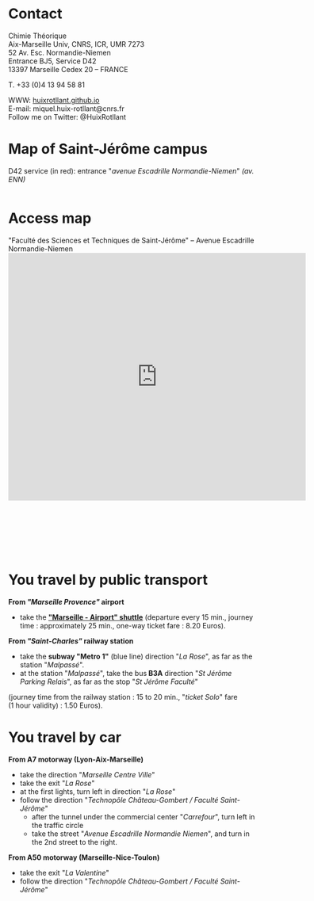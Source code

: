 <html>
<body>
<h1>Contact</h1>
<p>Chimie Théorique<br />
Aix-Marseille Univ, CNRS, ICR, UMR 7273<br />
52 Av. Esc. Normandie-Niemen<br />
Entrance BJ5, Service D42<br />
13397 Marseille Cedex 20 – FRANCE</p>

<p>T. +33 (0)4 13 94 58 81</p>

<p>WWW: <a href="http://huixrotllant.github.io" target="_blank" rel="noopener noreferrer">huixrotllant.github.io</a><br />
E-mail: miquel.huix-rotllant@cnrs.fr<br />
Follow me on Twitter: @HuixRotllant</p>

<div>
<h1>Map of Saint-Jérôme campus</h1>
<p>D42 service (in red): entrance "<em>avenue Escadrille Normandie-Niemen</em>"<em> (av. ENN)</em></p>
<figure class="wp-block-image size-large"><img src="https://icr-amu.cnrs.fr/tctnew/wp-content/uploads/2022/08/g15047-748x1024.png" alt="" class="wp-image-505"/></figure>
</div>


<div align="left">
<h1>Access map</h1>
<p>"Faculté des Sciences et Techniques de Saint-Jérôme" – Avenue Escadrille Normandie-Niemen<br /><iframe style="border: 0;" src="https://www.google.com/maps/embed?pb=!1m28!1m12!1m3!1d23221.648198615985!2d5.388930239238843!3d43.32041306457023!2m3!1f0!2f0!3f0!3m2!1i1024!2i768!4f13.1!4m13!3e3!4m5!1s0x12c9c096e729d3b1%3A0xe27e4de8ab708ec5!2sGare+de+Marseille+Saint-Charles%2C+Square+Narvik%2C+13232+Marseille!3m2!1d43.3032794!2d5.380141999999999!4m5!1s0x12c9bf94988d315d%3A0x3f75d7f93a9e5c0!2sCampus+Universitaire+de+Saint-J%C3%A9r%C3%B4me%2C+52+Avenue+Escadrille+Normandie+Niemen%2C+13013+Marseille!3m2!1d43.336982299999995!2d5.4108503!5e0!3m2!1sfr!2sfr!4v1484064928911" width="600" height="500" frameborder="0" allowfullscreen="allowfullscreen"></iframe></p>
<div align="center"> </div>
<h1> </h1>
<div class="readmorejs-block" data-readmore-class="btn btn-info" data-readless-class="btn" data-readmore-txt="Read More" data-readless-txt="Close" data-threshold-height="100" data-animation-speed="200">
</div>

<h1>You travel by public transport</h1>
<div align="left">
<p><strong>From<em> "Marseille Provence" </em>airport</strong></p>
<ul>
<li>take the <strong><a href="http://www.navettemarseilleaeroport.com/index.php" target="_blank" rel="noopener noreferrer">"Marseille - Airport" shuttle</a></strong> (departure every 15 min., journey time : approximately 25 min., one-way ticket fare : 8.20 Euros).</li>
</ul>
<p><strong>From<em> "Saint-Charles" </em>railway station</strong></p>
</div>
<ul>
<li>take the <strong>subway "Metro 1"</strong> (blue line) direction "<em>La Rose</em>", as far as the station "<em>Malpassé</em>".</li>
<li>at the station "<em>Malpassé</em>", take the bus<strong> B3A</strong> direction "<em>St Jérôme Parking Relais</em>", as far as the stop "<em>St Jérôme Faculté</em>"</li>
</ul>
<p>(journey time from the railway station : 15 to 20 min., "<em>ticket Solo</em>" fare (1 hour validity) : 1.50 Euros).</p>
<div align="left">
<h1>You travel by car</h1>
<p><strong>From A7 motorway (Lyon-Aix-Marseille)</strong></p>
<ul>
<li>take the direction "<em>Marseille Centre Ville</em>"</li>
<li>take the exit "<em>La Rose</em>"</li>
<li>at the first lights, turn left in direction "<em>La Rose</em>"</li>
<li>follow the direction "<em>Technopôle Château-Gombert / Faculté Saint-Jérôme</em>"
<ul>
<li>after the tunnel under the commercial center "<em>Carrefour</em>", turn left in the traffic circle</li>
<li>take the street "<em>Avenue Escadrille Normandie Niemen</em>", and turn in the 2nd street to the right.</li>
</ul>
</li>
</ul>
<p><strong>From A50 motorway (Marseille-Nice-Toulon)</strong></p>
<ul>
<li>take the exit "<em>La Valentine</em>"</li>
<li>follow the direction "<em>Technopôle Château-Gombert / Faculté Saint-Jérôme</em>"</li>
</ul>
</div>

</body>
</html>
